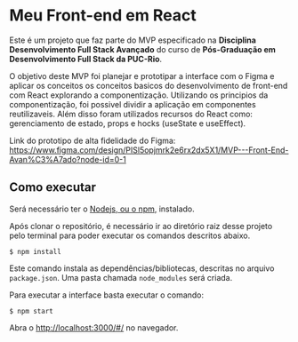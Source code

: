 # Meu Front-end em React

Este é um projeto que faz parte do MVP especificado na **Disciplina Desenvolvimento Full Stack Avançado** do curso de **Pós-Graduação em Desenvolvimento Full Stack da PUC-Rio**. 

O objetivo deste MVP foi planejar e prototipar a interface com o Figma e aplicar os conceitos os conceitos basicos do desenvolvimento de front-end com React explorando a componentização. 
Utilizando os principios da componentização, foi possivel dividir a aplicação em componentes reutilizaveis. 
Além disso foram utilizados recursos do React como: gerenciamento de estado, props e hocks (useState e useEffect).

Link do prototipo de alta fidelidade do Figma: https://www.figma.com/design/PISl5opjmrk2e6rx2dx5X1/MVP---Front-End-Avan%C3%A7ado?node-id=0-1 


## Como executar

Será necessário ter o [Nodejs, ou o npm,](https://nodejs.org/en/download/) instalado. 

Após clonar o repositório, é necessário ir ao diretório raiz desse projeto pelo terminal para poder executar os comandos descritos abaixo.

```
$ npm install
```

Este comando instala as dependências/bibliotecas, descritas no arquivo `package.json`. Uma pasta chamada `node_modules` será criada.

Para executar a interface basta executar o comando: 

```
$ npm start
```

Abra o [http://localhost:3000/#/](http://localhost:3000/#/) no navegador.